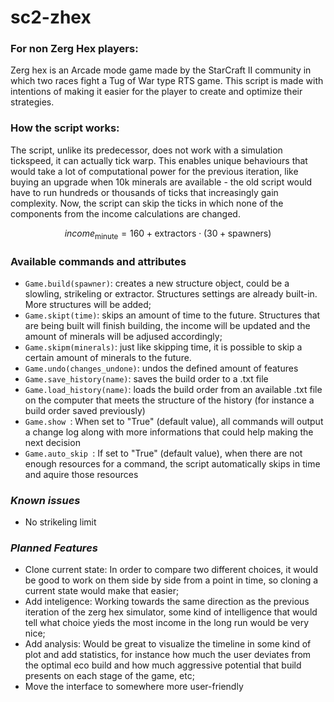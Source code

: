 # sc2-zhex
### **For non Zerg Hex players:**
Zerg hex is an Arcade mode game made by the StarCraft II community in which two races fight a Tug of War type RTS game. This script is made with intentions of making it easier for the player to create and optimize their strategies.
### **How the script works:**
The script, unlike its predecessor, does not work with a simulation tickspeed, it can actually tick warp. This enables unique behaviours that would take a lot of computational power for the previous iteration, like buying an upgrade when 10k minerals are available - the old script would have to run hundreds or thousands of ticks that increasingly gain complexity. Now, the script can skip the ticks in which none of the components from the income calculations are changed.

$$ income_\text{minute} = 160+\text{extractors}\cdot(30+\text{spawners}) $$

### **Available commands and attributes**
- ```Game.build(spawner)```: creates a new structure object, could be a slowling, strikeling or extractor. Structures settings are already built-in. More structures will be added;
- ```Game.skipt(time)```: skips an amount of time to the future. Structures that are being built will finish building, the income will be updated and the amount of minerals will be adjused accordingly;
- ```Game.skipm(minerals)```: just like skipping time, it is possible to skip a certain amount of minerals to the future.
- ```Game.undo(changes_undone)```: undos the defined amount of features
- ```Game.save_history(name)```: saves the build order to a .txt file
- ```Game.load_history(name)```: loads the build order from an available .txt file on the computer that meets the structure of the history (for instance a build order saved previously)
- ```Game.show ```: When set to "True" (default value), all commands will output a change log along with more informations that could help making the next decision
- ```Game.auto_skip ```: If set to "True" (default value), when there are not enough resources for a command, the script automatically skips in time and aquire those resources

### *Known issues*
- No strikeling limit

### *Planned Features*
- Clone current state: In order to compare two different choices, it would be good to work on them side by side from a point in time, so cloning a current state would make that easier;
- Add inteligence: Working towards the same direction as the previous iteration of the zerg hex simulator, some kind of intelligence that would tell what choice yieds the most income in the long run would be very nice;
- Add analysis: Would be great to visualize the timeline in some kind of plot and add statistics, for instance how much the user deviates from the optimal eco build and how much aggressive potential that build presents on each stage of the game, etc;
- Move the interface to somewhere more user-friendly
